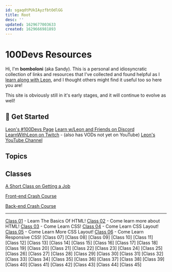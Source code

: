```yaml
---
id: sgaqdtPUkIAyzfbtOdlGG
title: Root
desc: ''
updated: 1629677003633
created: 1629666981893
---
```


# 100Devs Resources

Hi, I'm **bomboloni** (aka Sandy). This is a personal and idiosyncratic collection of links and resources that I've collected and found helpful as I [learn along with Leon](https://leonnoel.com/100devs/), and I thought others might find it useful too so here you are!

This site is obviously still in it's early stages, and it will continue to evolve as well!

## 🚀 Get Started

[Leon's #100Devs Page](https://leonnoel.com/100devs/)
[Learn w/Leon and Friends on Discord](https://leonnoel.com/discord)
[LearnWithLeon on Twitch](https://www.twitch.tv/learnwithleon) - (also has VODs not yet on YouTube)
[Leon's YouTube Channel](https://www.youtube.com/channel/UCGiRSHBdWuCgjgmPPz_13xw)

## Topics

## Classes

[A Short Class on Getting a Job](https://www.youtube.com/watch?v=x3-O-Ond9AI)

[Front-end Crash Course](https://www.youtube.com/watch?v=eAe4GmiUm2I)

[Back-end Crash Course](https://www.youtube.com/watch?v=U8UnY9R9R0E)

---

[Class 01](https://www.youtube.com/watch?v=YRemMgGfbKg&list=PLBf-QcbaigsKwq3k2YEBQS17xUwfOA3O3&index=1) \- Learn The Basics Of HTML!
[Class 02](https://www.youtube.com/watch?v=N2VlXVZJIcY&list=PLBf-QcbaigsKwq3k2YEBQS17xUwfOA3O3&index=2) \- Come learn more about HTML!
[Class 03](https://www.youtube.com/watch?v=h3wVQJ6SNfY&list=PLBf-QcbaigsKwq3k2YEBQS17xUwfOA3O3&index=3) - Come Learn CSS!
[Class 04](https://www.youtube.com/watch?v=xTNCtSRz6No&list=PLBf-QcbaigsKwq3k2YEBQS17xUwfOA3O3&index=4) - Come Learn CSS Layout!
[Class 05](https://www.youtube.com/watch?v=P3c3ZPNAen8&list=PLBf-QcbaigsKwq3k2YEBQS17xUwfOA3O3&index=5) - Come Learn More CSS Layout!
[Class 06](https://youtu.be/8A9OefW7dSk) - Come Learn Responsive CSS!
[Class 07]
[Class 08]
[Class 09]
[Class 10]
[Class 11]
[Class 12]
[Class 13]
[Class 14]
[Class 15]
[Class 16]
[Class 17]
[Class 18]
[Class 19]
[Class 20]
[Class 21]
[Class 22]
[Class 23]
[Class 24]
[Class 25]
[Class 26]
[Class 27]
[Class 28]
[Class 29]
[Class 30]
[Class 31]
[Class 32]
[Class 33]
[Class 34]
[Class 35]
[Class 36]
[Class 37]
[Class 38]
[Class 39]
[Class 40]
[Class 41]
[Class 42]
[Class 43]
[Class 44]
[Class 45]
